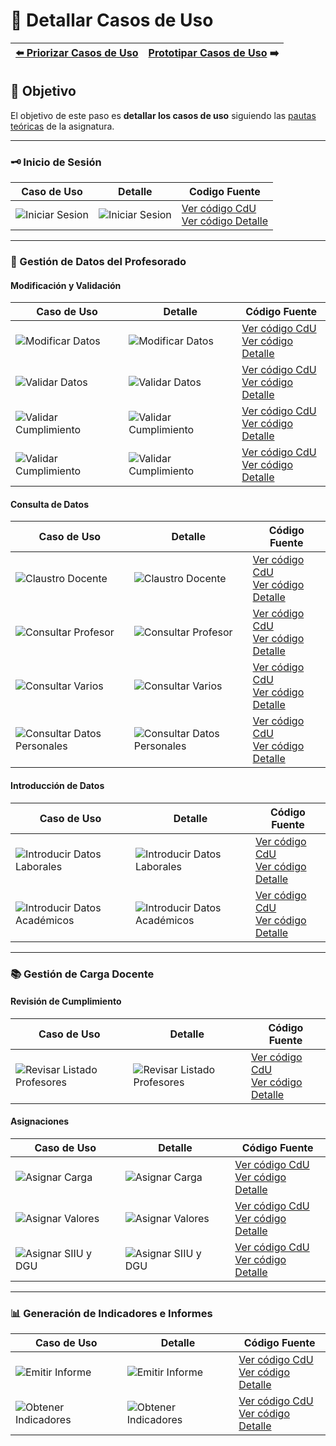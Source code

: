 # 📝 Detallar Casos de Uso

| [⬅️ Priorizar Casos de Uso](PriorizarCasosDeUso.md) | [Prototipar Casos de Uso](PrototiparCasosDeUso.md) ➡️ |
|:--|--:|

## 🎯 **Objetivo**
El objetivo de este paso es **detallar los casos de uso** siguiendo las [pautas teóricas](https://github.com/mmasias/IdSw1/blob/main/temario/contenidos/Cdu.dCdU.md#c%C3%B3mo) de la asignatura.

---

### 🗝️ Inicio de Sesión

| **Caso de Uso** | **Detalle** | **Codigo Fuente** |
|-----------------|-------------|-------------------|
| ![Iniciar Sesion](/images/modelosUML/CdU/Individuales/IniciarSesion.svg) | ![Iniciar Sesion](/images/modelosUML/CdU/DetallarCasosDeUso/Conjunto/IniciarSesion.svg) | [Ver código CdU](/modelosUML/CdU/Individuales/IniciarSesion.puml)<br>[Ver código Detalle](/modelosUML/CdU/DetallarCasosDeUso/Conjunto/IniciarSesion.puml) |

---


### 📂 Gestión de Datos del Profesorado

#### Modificación y Validación

| **Caso de Uso**  | **Detalle**        | **Código Fuente**     |
|------------------|--------------------|-----------------------|
| ![Modificar Datos](/images/modelosUML/CdU/Individuales/ModificarDatos.svg)                | ![Modificar Datos](/images/modelosUML/CdU/DetallarCasosDeUso/RRHH/ModificarDatos.svg)                     | [Ver código CdU](/modelosUML/CdU/Individuales/ModificarDatos.puml)<br>[Ver código Detalle](/modelosUML/CdU/DetallarCasosDeUso/RRHH/ModificarDatos.puml)                          |
| ![Validar Datos](/images/modelosUML/CdU/Individuales/ValidarDatos.svg)                    | ![Validar Datos](/images/modelosUML/CdU/DetallarCasosDeUso/RRHH/ValidarDatos.svg)                         | [Ver código CdU](/modelosUML/CdU/Individuales/ValidarDatos.puml)<br>[Ver código Detalle](/modelosUML/CdU/DetallarCasosDeUso/RRHH/ValidarDatos.puml)                              |
| ![Validar Cumplimiento](/images/modelosUML/CdU/Individuales/ValidarValores.svg)           | ![Validar Cumplimiento](/images/modelosUML/CdU/DetallarCasosDeUso/Ordenacion/ValidarCumplimiento.svg)     | [Ver código CdU](/modelosUML/CdU/Individuales/ValidarValores.puml)<br>[Ver código Detalle](/modelosUML/CdU/DetallarCasosDeUso/Ordenacion/ValidarCumplimiento.puml)               |
| ![Validar Cumplimiento](/images/modelosUML/CdU/Individuales/ValidarMemoriaTitulacion.svg) | ![Validar Cumplimiento](/images/modelosUML/CdU/DetallarCasosDeUso/TecnicoCalidad/ValidarCumplimiento.svg) | [Ver código CdU](/modelosUML/CdU/Individuales/ValidarMemoriaTitulacion.puml)<br>[Ver código Detalle](/modelosUML/CdU/DetallarCasosDeUso/TecnicoCalidad/ValidarCumplimiento.puml) |


#### Consulta de Datos

| **Caso de Uso**   | **Detalle**    | **Código Fuente**   |                                      
|-------------------|----------------|---------------------|
| ![Claustro Docente](/images/modelosUML/CdU/Individuales/ClaustroDocente.svg)                    | ![Claustro Docente](/images/modelosUML/CdU/DetallarCasosDeUso/Conjunto/ClaustroDocente.svg)              | [Ver código CdU](/modelosUML/CdU/Individuales/ClaustroDocente.puml)<br>[Ver código Detalle](/modelosUML/CdU/DetallarCasosDeUso/Conjunto/ClaustroDocente.puml)             |
| ![Consultar Profesor](/images/modelosUML/CdU/Individuales/ConsultarProfesor.svg)                | ![Consultar Profesor](/images/modelosUML/CdU/DetallarCasosDeUso/Conjunto/ConsultarProfesor.svg)          | [Ver código CdU](/modelosUML/CdU/Individuales/ConsultarProfesor.puml)<br>[Ver código Detalle](/modelosUML/CdU/DetallarCasosDeUso/Conjunto/ConsultarProfesor.puml)         |
| ![Consultar Varios](/images/modelosUML/CdU/Individuales/ConsultarVarios.svg)                    | ![Consultar Varios](/images/modelosUML/CdU/DetallarCasosDeUso/Profesores/ConsultarAsignacionVarios.svg)  | [Ver código CdU](/modelosUML/CdU/Individuales/ConsultarVarios.puml)<br>[Ver código Detalle](/modelosUML/CdU/DetallarCasosDeUso/Profesores/ConsultarAsignacionVarios.puml) |
| ![Consultar Datos Personales](/images/modelosUML/CdU/Individuales/ConsultarDatosPersonales.svg) | ![Consultar Datos Personales](/images/modelosUML/CdU/DetallarCasosDeUso/Profesores/ConsultarValores.svg) | [Ver código CdU](/modelosUML/CdU/Individuales/ConsultarDatosPersonales.puml)<br>[Ver código Detalle](/modelosUML/CdU/DetallarCasosDeUso/Profesores/ConsultarValores.puml) |


#### Introducción de Datos

| **Caso de Uso**    | **Detalle**  | **Código Fuente**    |
|--------------------|--------------|----------------------|
| ![Introducir Datos Laborales](/images/modelosUML/CdU/Individuales/IntroducirDatosLaborales.svg)   | ![Introducir Datos Laborales](/images/modelosUML/CdU/DetallarCasosDeUso/RRHH/IntroducirDatosLaborales.svg)         | [Ver código CdU](/modelosUML/CdU/Individuales/IntroducirDatosLaborales.puml)<br>[Ver código Detalle](/modelosUML/CdU/DetallarCasosDeUso/RRHH/IntroducirDatosLaborales.puml)         |
| ![Introducir Datos Académicos](/images/modelosUML/CdU/Individuales/IntroducirDatosAcademicos.svg) | ![Introducir Datos Académicos](/images/modelosUML/CdU/DetallarCasosDeUso/Profesores/IntroducirDatosAcademicos.svg) | [Ver código CdU](/modelosUML/CdU/Individuales/IntroducirDatosAcademicos.puml)<br>[Ver código Detalle](/modelosUML/CdU/DetallarCasosDeUso/Profesores/IntroducirDatosAcademicos.puml) |

---

### 📚 Gestión de Carga Docente

#### Revisión de Cumplimiento

| **Caso de Uso**     | **Detalle**   | **Código Fuente**  |   
|---------------------|---------------|--------------------|
| ![Revisar Listado Profesores](/images/modelosUML/CdU/Individuales/RevisarListadoProfesores.svg) | ![Revisar Listado Profesores](/images/modelosUML/CdU/DetallarCasosDeUso/Conjunto/RevisarListadoProfesores.svg) | [Ver código CdU](/modelosUML/CdU/Individuales/RevisarListadoProfesores.puml)<br>[Ver código Detalle](/modelosUML/CdU/DetallarCasosDeUso/Conjunto/RevisarListadoProfesores.puml) |

#### Asignaciones

| **Caso de Uso**    | **Detalle**   | **Código Fuente**        |
|--------------------|---------------|--------------------------|
| ![Asignar Carga](/images/modelosUML/CdU/Individuales/AsignarCargaDocente.svg)  | ![Asignar Carga](/images/modelosUML/CdU/DetallarCasosDeUso/Ordenacion/AsignarCargaDocente.svg)      | [Ver código CdU](/modelosUML/CdU/Individuales/AsignarCargaDocente.puml)<br>[Ver código Detalle](/modelosUML/CdU/DetallarCasosDeUso/Ordenacion/AsignarCargaDocente.puml) |
| ![Asignar Valores](/images/modelosUML/CdU/Individuales/AsignarValores.svg)     | ![Asignar Valores](/images/modelosUML/CdU/DetallarCasosDeUso/TecnicoCalidad/AsignarValores.svg)     | [Ver código CdU](/modelosUML/CdU/Individuales/AsignarValores.puml)<br>[Ver código Detalle](/modelosUML/CdU/DetallarCasosDeUso/TecnicoCalidad/AsignarValores.puml)       |
| ![Asignar SIIU y DGU](/images/modelosUML/CdU/Individuales/AsignarSIIUyDGU.svg) | ![Asignar SIIU y DGU](/images/modelosUML/CdU/DetallarCasosDeUso/TecnicoCalidad/AsignarSIIUyDGU.svg) | [Ver código CdU](/modelosUML/CdU/Individuales/AsignarSIIUyDGU.puml)<br>[Ver código Detalle](/modelosUML/CdU/DetallarCasosDeUso/TecnicoCalidad/AsignarSIIUyDGU.puml)     |

---

### 📊 Generación de Indicadores e Informes

| **Caso de Uso**        | **Detalle**    | **Código Fuente**     |
|------------------------|----------------|-----------------------|
| ![Emitir Informe](/images/modelosUML/CdU/Individuales/EmitirInforme.svg)           | ![Emitir Informe](/images/modelosUML/CdU/DetallarCasosDeUso/TecnicoCalidad/EmitirInforme.svg)           | [Ver código CdU](/modelosUML/CdU/Individuales/EmitirInforme.puml)<br>[Ver código Detalle](/modelosUML/CdU/DetallarCasosDeUso/TecnicoCalidad/EmitirInforme.puml)           |
| ![Obtener Indicadores](/images/modelosUML/CdU/Individuales/ObtenerIndicadores.svg) | ![Obtener Indicadores](/images/modelosUML/CdU/DetallarCasosDeUso/TecnicoCalidad/ObtenerIndicadores.svg) | [Ver código CdU](/modelosUML/CdU/Individuales/ObtenerIndicadores.puml)<br>[Ver código Detalle](/modelosUML/CdU/DetallarCasosDeUso/TecnicoCalidad/ObtenerIndicadores.puml) |